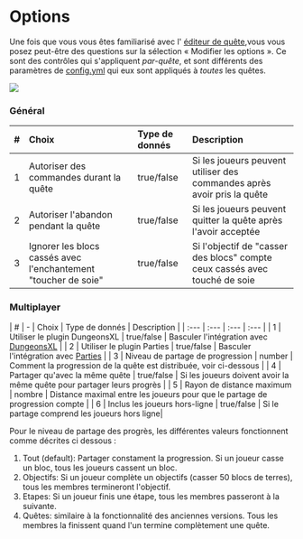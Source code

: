 # Options

Une fois que vous vous êtes familiarisé avec l' [éditeur de quête](https://github.com/PikaMug/Quests/wiki/3-%E2%80%90-Quests-Editor),vous vous posez peut-être des questions sur la sélection « Modifier les options ». Ce sont des contrôles qui s'appliquent _par-quête_, et sont différents des paramètres de [config.yml](https://github.com/PikaMug/Quests/wiki/2-%E2%80%90-Configuration#configyml) qui eux sont appliqués à _toutes_ les quêtes.

![](https://camo.githubusercontent.com/01ac608458bd8b9ea686e4f66bb4d39e0131d0dd738a4317ba898f285345c08a/68747470733a2f2f692e696d6775722e636f6d2f7374485a504f752e706e67)

### Général

| \# | Choix | Type de donnés | Description |
| :--- | :--- | :--- | :--- |
| 1 | Autoriser des commandes durant la quête | true/false | Si les joueurs peuvent utiliser des commandes après avoir pris la quête |
| 2 | Autoriser l'abandon pendant la quête | true/false | Si les joueurs peuvent quitter la quête après l'avoir acceptée|
| 3 | Ignorer les blocs cassés avec l'enchantement "toucher de soie" | true/false | Si l'objectif de "casser des blocs" compte ceux cassés avec touché de soie |

### Multiplayer

| \# | - | Choix | Type de donnés | Description  |
| :--- | :--- | :--- | :--- |
| 1 | Utiliser le plugin DungeonsXL | true/false | Basculer l'intégration avec [DungeonsXL](https://github.com/PikaMug/Quests/wiki/Beginner-%E2%80%90-Dependencies#dungeonsxl) |
| 2 | Utiliser le plugin Parties | true/false | Basculer l'intégration avec [Parties](https://github.com/PikaMug/Quests/wiki/Beginner-%E2%80%90-Dependencies#parties-) |
| 3 | Niveau de partage de progression | number | Comment la progression de la quête est distribuée, voir ci-dessous |
| 4 | Partager qu'avec la même quête | true/false | Si les joueurs doivent avoir la même quête pour partager leurs progrès |
| 5 | Rayon de distance maximum | nombre | Distance maximal entre les joueurs pour que le partage de progression compte |
| 6 | Inclus les joueurs hors-ligne | true/false | Si le partage comprend les joueurs hors ligne|

Pour le niveau de partage des progrès, les différentes valeurs fonctionnent comme décrites ci dessous :

1. Tout \(default\): Partager constament la progression. Si un joueur casse un bloc, tous les joueurs cassent un bloc.
2. Objectifs: Si un joueur complète un objectifs (casser 50 blocs de terres), tous les membres termineront l'objectif.
3. Etapes: Si un joueur finis une étape, tous les membres passeront à la suivante.
4. Quêtes: similaire à la fonctionnalité des anciennes versions. Tous les membres la finissent quand l'un termine complètement une quête.

